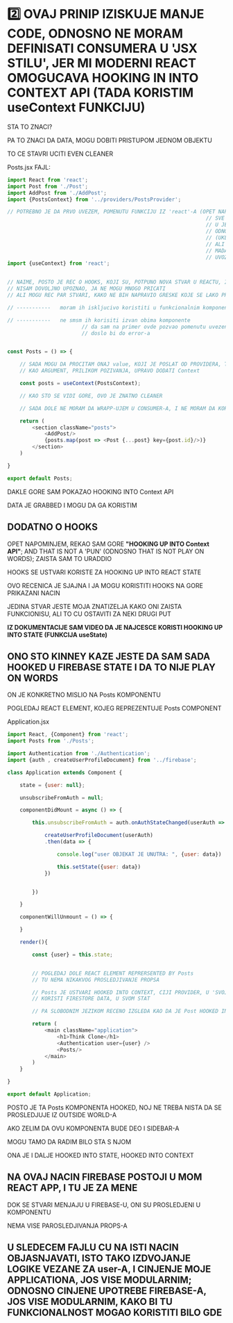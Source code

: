 # :two: OVAJ PRINIP IZISKUJE MANJE CODE, ODNOSNO NE MORAM DEFINISATI CONSUMERA U 'JSX STILU', JER MI MODERNI REACT OMOGUCAVA HOOKING IN INTO CONTEXT API (TADA KORISTIM useContext FUNKCIJU)

STA TO ZNACI?

PA TO ZNACI DA DATA, MOGU DOBITI PRISTUPOM JEDNOM OBJEKTU

TO CE STAVRI UCITI EVEN CLEANER

Posts.jsx FAJL:

```javascript
import React from 'react';
import Post from './Post';
import AddPost from './AddPost';
import {PostsContext} from '../providers/PostsProvider';

// POTREBNO JE DA PRVO UVEZEM, POMENUTU FUNKCIJU IZ 'react'-A (OPET NAPOMINJEM DA MOGU UVESTI
                                                                // SVE MODULE IZ NEKOG SCRIPTA
                                                                // U JEDNOM REDU
                                                                // ODNOSNO U JEDNOJ import IZJAVI
                                                                // (UKLJUCUJUCI I default ONE))
                                                                // ALI OVDE CU TO URADITI U NOVOM REDU
                                                                // MADA SAM TO TREBAO URADITI TAM OGDE SAM
                                                                // UVOZIO I React U OVOM FAJLU
import {useContext} from 'react';


// NAIME, POSTO JE REC O HOOKS, KOJI SU, POTPUNO NOVA STVAR U REACTU, I SA DOKUMENTACIJOM HOOK-OVA SE
// NISAM DOVOLJNO UPOZNAO, JA NE MOGU MNOGO PRICATI
// ALI MOGU REC PAR STVARI, KAKO NE BIH NAPRAVIO GRESKE KOJE SE LAKO PRAVE

// -----------   moram ih iskljucivo koristiti u funkcionalnim komponentama

// -----------   ne smsm ih korisiti izvan obima komponente
                        // da sam na primer ovde pozvao pomenutu uvezenu funkciju
                        // doslo bi do error-a


const Posts = () => {

    // SADA MOGU DA PROCITAM ONAJ value, KOJI JE POSLAT OD PROVIDERA, TAKO STO CU OVOJ FUNKCIJI
    // KAO ARGUMENT, PRILIKOM POZIVANJA, UPRAVO DODATI Context

    const posts = useContext(PostsContext);

    // KAO STO SE VIDI GORE, OVO JE ZNATNO CLEANER

    // SADA DOLE NE MORAM DA WRAPP-UJEM U CONSUMER-A, I NE MORAM DA KORISTIM CONSUMER-OV CALLBACK

    return (
        <section className="posts">
            <AddPost/>
            {posts.map(post => <Post {...post} key={post.id}/>)}
        </section>
    )

}

export default Posts;
```

DAKLE GORE SAM POKAZAO HOOKING INTO Context API

DATA JE GRABBED I MOGU DA GA KORISTIM

## DODATNO O HOOKS

OPET NAPOMINJEM, REKAO SAM GORE **"HOOKING UP INTO Context API"**; AND THAT IS NOT A 'PUN' (ODNOSNO THAT IS NOT PLAY ON WORDS); ZAISTA SAM TO URADDIO

HOOKS SE USTVARI KORISTE ZA HOOKING UP INTO REACT STATE

OVO RECENICA JE SJAJNA I JA MOGU KORISTITI HOOKS NA GORE PRIKAZANI NACIN

JEDINA STVAR JESTE MOJA ZNATIZELJA KAKO ONI ZAISTA FUNKCIONISU, ALI TO CU OSTAVITI ZA NEKI DRUGI PUT

**IZ DOKUMENTACIJE SAM VIDEO DA JE NAJCESCE KORISTI HOOKING UP INTO STATE (FUNKCIJA useState)**

## ONO STO KINNEY KAZE JESTE DA SAM SADA HOOKED U FIREBASE STATE I DA TO NIJE PLAY ON WORDS

ON JE KONKRETNO MISLIO NA Posts KOMPONENTU

POGLEDAJ REACT ELEMENT, KOJEG REPREZENTUJE Posts COMPONENT

Application.jsx

```javascript
import React, {Component} from 'react';
import Posts from './Posts';

import Authentication from './Authentication';
import {auth , createUserProfileDocument} from '../firebase';

class Application extends Component {

    state = {user: null};

    unsubscribeFromAuth = null;

    componentDidMount = async () => {

        this.unsubscribeFromAuth = auth.onAuthStateChanged(userAuth => {

            createUserProfileDocument(userAuth)
            .then(data => {

                console.log("user OBJEKAT JE UNUTRA: ", {user: data})

                this.setState({user: data})
            })


        })

    }

    componentWillUnmount = () => {

    }

    render(){

        const {user} = this.state;


        // POGLEDAJ DOLE REACT ELEMENT REPRERSENTED BY Posts
        // TU NEMA NIKAKVOG PROSLEDJIVANJE PROPSA

        // Posts JE USTVARI HOOKED INTO CONTEXT, CIJI PROVIDER, U 'SVOJOJ' KOMPONENTI
        // KORISTI FIRESTORE DATA, U SVOM STAT

        // PA SLOBODNIM JEZIKOM RECENO IZGLEDA KAO DA JE Post HOOKED INTO STATE I HOOKED INTO FIRESTORE

        return (
            <main className="application">
                <h1>Think Clone</h1>
                <Authentication user={user} />
                <Posts/>
            </main>
        )
    }

}

export default Application;
```

POSTO JE TA Posts KOMPONENTA HOOKED, NOJ NE TREBA NISTA DA SE PROSLEDJUJE IZ OUTSIDE WORLD-A

AKO ZELIM DA OVU KOMPONENTA BUDE DEO I SIDEBAR-A

MOGU TAMO DA RADIM BILO STA S NJOM

ONA JE I DALJE HOOKED INTO STATE, HOOKED INTO CONTEXT

## NA OVAJ NACIN FIREBASE POSTOJI U MOM REACT APP, I TU JE ZA MENE

DOK SE STVARI MENJAJU U FIREBASE-U, ONI SU PROSLEDJENI U KOMPONENTU

NEMA VISE PAROSLEDJIVANJA PROPS-A

## U SLEDECEM FAJLU CU NA ISTI NACIN OBJASNJAVATI, ISTO TAKO IZDVOJANJE LOGIKE VEZANE ZA user-A, I CINJENJE MOJE APPLICATIONA, JOS VISE MODULARNIM; ODNOSNO CINJENE UPOTREBE FIREBASE-A, JOS VISE MODULARNIM, KAKO BI TU FUNKCIONALNOST MOGAO KORISTITI BILO GDE
